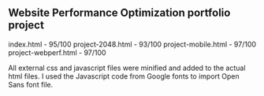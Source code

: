 ## Website Performance Optimization portfolio project

index.html - 95/100
project-2048.html - 93/100
project-mobile.html - 97/100
project-webperf.html - 97/100

All external css and javascript files were minified and added to the actual html files.
I used the Javascript code from Google fonts to import Open Sans font file.